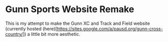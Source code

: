 # Gunn Sports Website Remake
This is my attempt to make the Gunn XC and Track and Field website (currently hosted (here)[https://sites.google.com/a/pausd.org/gunn-cross-country/]) a little bit more aesthetic.
